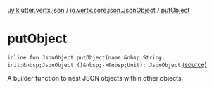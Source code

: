 [uy.klutter.vertx.json](../index.md) / [io.vertx.core.json.JsonObject](index.md) / [putObject](.)


# putObject
`inline fun JsonObject.putObject(name:&nbsp;String, init:&nbsp;JsonObject.()&nbsp;->&nbsp;Unit): JsonObject` [(source)](https://github.com/kohesive/klutter/blob/master/vertx3-jdk8/src/main/kotlin/uy/klutter/vertx/json/VertxJson.kt#L82)

A builder function to nest JSON objects within other objects


